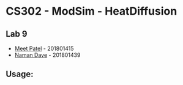 # CS302 - ModSim - HeatDiffusion

## Lab 9

- [Meet Patel](https://github.com/meet59patel) - 201801415
- [Naman Dave](https://github.com/Naman1233) - 201801439

## Usage:
